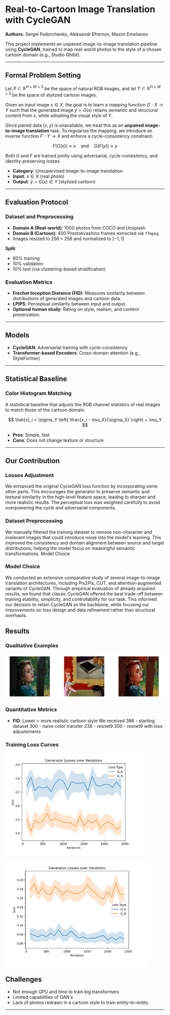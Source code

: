 # Real-to-Cartoon Image Translation with CycleGAN

**Authors**: Sergei Fedorchenko, Aleksandr Efremov, Maxim Emelianov

This project implements an unpaired image-to-image translation pipeline using **CycleGAN**, trained to map real-world photos to the style of a chosen cartoon domain (e.g., Studio Ghibli).

---

## Formal Problem Setting

Let $X \subset \mathbb{R}^{H \times W \times 3}$ be the space of natural RGB images, and let $Y \subset \mathbb{R}^{H \times W \times 3}$ be the space of stylized cartoon images.

Given an input image $x \in X$, the goal is to learn a mapping function $G: X \rightarrow Y$ such that the generated image $\hat{y} = G(x)$ retains semantic and structural content from $x$, while adopting the visual style of $Y$.

Since paired data $(x, y)$ is unavailable, we treat this as an **unpaired image-to-image translation** task. To regularize the mapping, we introduce an inverse function $F: Y \rightarrow X$ and enforce a cycle-consistency constraint:

$$
F(G(x)) \approx x \quad \text{and} \quad G(F(y)) \approx y
$$

Both $G$ and $F$ are trained jointly using adversarial, cycle-consistency, and identity-preserving losses.

- **Category**: Unsupervised image-to-image translation  
- **Input**: $x \in X$ (real photo)  
- **Output**: $\hat{y} = G(x) \in Y$ (stylized cartoon)

---

## Evaluation Protocol

### Dataset and Preprocessing

- **Domain A (Real-world)**: 1000 photos from COCO and Unsplash
- **Domain B (Cartoon)**: 400 Prostokvashino frames extracted via `ffmpeg`
- Images resized to $256 \times 256$ and normalized to $[-1, 1]$

**Split**:
- 80% training  
- 10% validation  
- 10% test (via clustering-based stratification)

### Evaluation Metrics

- **Fréchet Inception Distance (FID)**: Measures similarity between distributions of generated images and cartoon data.
- **LPIPS**: Perceptual similarity between input and output.
- **Optional human study**: Rating on style, realism, and content preservation.

---

## Models

- **CycleGAN**: Adversarial training with cycle-consistency
- **Transformer-based Encoders**: Cross-domain attention (e.g., StyleFormer)

---

## Statistical Baseline

### Color Histogram Matching

A statistical baseline that adjusts the RGB channel statistics of real images to match those of the cartoon domain:

$$
\hat{x}_i = \sigma_Y \left( \frac{x_i - \mu_X}{\sigma_X} \right) + \mu_Y
$$

- **Pros**: Simple, fast
- **Cons**: Does not change texture or structure
---
## Our Contribution
### Losses Adjustment

We enhanced the original CycleGAN loss function by incorporating some other parts. This encourages the generator to preserve semantic and textural similarity in the high-level feature space, leading to sharper and more realistic results. The perceptual loss was weighted carefully to avoid overpowering the cycle and adversarial components.

### Dataset Preprocessing
We manually filtered the training dataset to remove non-character and irrelevant images that could introduce noise into the model's learning. This improved the consistency and domain alignment between source and target distributions, helping the model focus on meaningful semantic transformations.
Model Choice

### Model Choice
We conducted an extensive comparative study of several image-to-image translation architectures, including Pix2Pix, CUT, and attention-augmented variants of CycleGAN. Through empirical evaluation of already acquired results, we found that classic CycleGAN offered the best trade-off between training stability, simplicity, and controllability for our task. This informed our decision to retain CycleGAN as the backbone, while focusing our improvements on loss design and data refinement rather than structural overhauls.



## Results

### Qualitative Examples

![Example](example.jpg)

### Quantitative Metrics

- **FID**: Lower = more realistic cartoon style
  We received
  386 - starting dataset
  300 - naive color transfer
  238 - resnet9
  200 - resnet9 with loss adjustements 



### Training Loss Curves

![loss_G](loss_g.jpg)

![loss_D](loss_d.jpg)

## Challenges

- Not enough GPU and time to train big transformers
- Limited capabilities of GAN's
- Lack of photos redrawn in a cartoon style to train entity-to-entity

---

